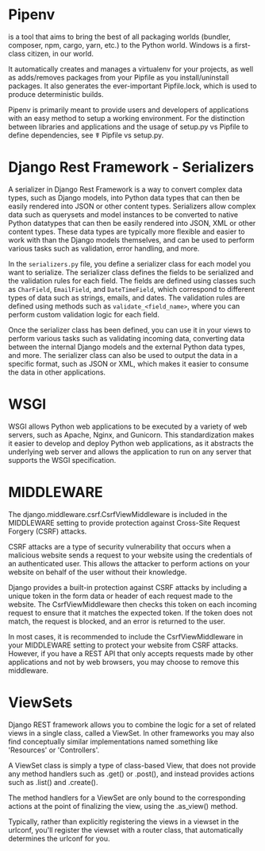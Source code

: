 # Pipenv 

is a tool that aims to bring the best of all packaging worlds (bundler, composer, npm, cargo, yarn, etc.) to the Python world. 
Windows is a first-class citizen, in our world.

It automatically creates and manages a virtualenv for your projects, as well as adds/removes packages from your Pipfile as you install/uninstall packages. 
It also generates the ever-important Pipfile.lock, which is used to produce deterministic builds.

Pipenv is primarily meant to provide users and developers of applications with an easy method to setup a working environment. 
For the distinction between libraries and applications and the usage of setup.py vs Pipfile to define dependencies, see ☤ Pipfile vs setup.py.


# Django Rest Framework - Serializers

A serializer in Django Rest Framework is a way to convert complex data types, such as Django models, into Python data types that can then be easily rendered into JSON or other content types. Serializers allow complex data such as querysets and model instances to be converted to native Python datatypes that can then be easily rendered into JSON, XML or other content types. These data types are typically more flexible and easier to work with than the Django models themselves, and can be used to perform various tasks such as validation, error handling, and more.

In the `serializers.py` file, you define a serializer class for each model you want to serialize. The serializer class defines the fields to be serialized and the validation rules for each field. The fields are defined using classes such as `CharField`, `EmailField`, and `DateTimeField`, which correspond to different types of data such as strings, emails, and dates. The validation rules are defined using methods such as `validate_<field_name>`, where you can perform custom validation logic for each field.

Once the serializer class has been defined, you can use it in your views to perform various tasks such as validating incoming data, converting data between the internal Django models and the external Python data types, and more. The serializer class can also be used to output the data in a specific format, such as JSON or XML, which makes it easier to consume the data in other applications.


# WSGI
WSGI allows Python web applications to be executed by a variety of web servers, such as Apache, Nginx, and Gunicorn. This standardization makes it easier to develop and deploy Python web applications, as it abstracts the underlying web server and allows the application to run on any server that supports the WSGI specification.

# MIDDLEWARE

The django.middleware.csrf.CsrfViewMiddleware is included in the MIDDLEWARE setting to provide protection against Cross-Site Request Forgery (CSRF) attacks.

CSRF attacks are a type of security vulnerability that occurs when a malicious website sends a request to your website using the credentials of an authenticated user. This allows the attacker to perform actions on your website on behalf of the user without their knowledge.

Django provides a built-in protection against CSRF attacks by including a unique token in the form data or header of each request made to the website. The CsrfViewMiddleware then checks this token on each incoming request to ensure that it matches the expected token. If the token does not match, the request is blocked, and an error is returned to the user.

In most cases, it is recommended to include the CsrfViewMiddleware in your MIDDLEWARE setting to protect your website from CSRF attacks. However, if you have a REST API that only accepts requests made by other applications and not by web browsers, you may choose to remove this middleware.

# ViewSets

Django REST framework allows you to combine the logic for a set of related views in a single class, called a ViewSet. In other frameworks you may also find conceptually similar implementations named something like 'Resources' or 'Controllers'.

A ViewSet class is simply a type of class-based View, that does not provide any method handlers such as .get() or .post(), and instead provides actions such as .list() and .create().

The method handlers for a ViewSet are only bound to the corresponding actions at the point of finalizing the view, using the .as_view() method.

Typically, rather than explicitly registering the views in a viewset in the urlconf, you'll register the viewset with a router class, that automatically determines the urlconf for you.